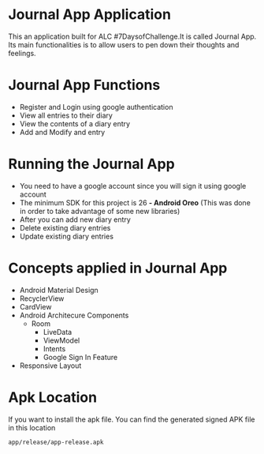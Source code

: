# Journal App Application

This an application built for ALC #7DaysofChallenge.It is called Journal App.
Its main functionalities is to allow users to pen down their thoughts and feelings.

# Journal App Functions
- Register and Login using google authentication
- View all entries to their diary
- View the contents of a diary entry
- Add and Modify and entry

# Running the Journal App

- You need to have a google account since you will sign it using google account
- The minimum SDK for this project is 26 **- Android Oreo** (This was done in order to take advantage of some new libraries)
- After you can add new diary entry
- Delete existing diary entries
- Update existing diary entries

# Concepts applied in Journal App
- Android Material Design
- RecyclerView
- CardView
- Android Architecure Components
  - Room
	- LiveData
	- ViewModel
	- Intents
	- Google Sign In Feature
- Responsive Layout

# Apk Location
If you want to install the apk file. You can find the generated signed APK file in this location
```
app/release/app-release.apk

```


